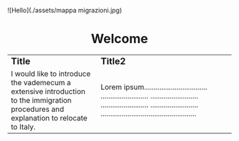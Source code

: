 ![Hello](./assets/mappa migrazioni.jpg)
<div align="center">

<h1> Welcome</h1>
<table border="0">
 <tr>
    <td><b style="font-size:20px">Title</b></td>
    <td><b style="font-size:20px">Title2</b></td>
 </tr>
 <tr>
    <td> I would like to introduce the vademecum a extensive introduction to the immigration procedures and explanation to relocate to Italy.</td>
    <td>Lorem ipsum.................................   ......................... ......................... ......................... .........................
    ..................................................
    </td>
 </tr>
</table>




